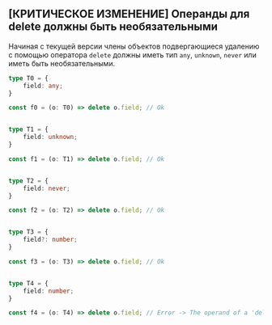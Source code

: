 ## [КРИТИЧЕСКОЕ ИЗМЕНЕНИЕ]  Операнды для delete должны быть необязательными

Начиная с текущей версии члены объектов подвергающиеся удалению с помощью оператора `delete` должны иметь тип `any`, `unknown`, `never` или иметь быть необязательными.

`````typescript
type T0 = {
    field: any;
}

const f0 = (o: T0) => delete o.field; // Ok


type T1 = {
    field: unknown;
}

const f1 = (o: T1) => delete o.field; // Ok


type T2 = {
    field: never;
}

const f2 = (o: T2) => delete o.field; // Ok


type T3 = {
    field?: number;
}

const f3 = (o: T3) => delete o.field; // Ok


type T4 = {
    field: number;
}

const f4 = (o: T4) => delete o.field; // Error -> The operand of a 'delete' operator must be optional.

`````
